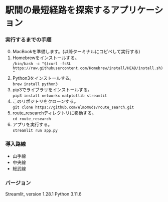 # 駅間の最短経路を探索するアプリケーション

### 実行するまでの手順
0. MacBookを準備します。(以降ターミナルにコピペして実行する)
1. Homebrewをインストールする。<br>
`/bin/bash -c "$(curl -fsSL https://raw.githubusercontent.com/Homebrew/install/HEAD/install.sh)"` 
2. Python3をインストールする。<br>
`brew install python3`
3. pip3でライブラリをインストールする。<br>
`pip3 install networkx matplotlib streamlit`
4. このリポジトリをクローンする。<br>
`git clone https://github.com/elmomuds/route_search.git`
5. route_researchディレクトリに移動する。<br>
`cd route_research`
6. アプリを実行する。<br>
`streamlit run app.py`

### 導入路線
- 山手線
- 中央線
- 総武線

### バージョン
Streamlit, version 1.28.1
Python 3.11.6
